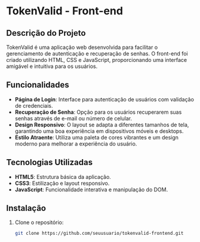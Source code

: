 # TokenValid - Front-end

## Descrição do Projeto

TokenValid é uma aplicação web desenvolvida para facilitar o gerenciamento de autenticação e recuperação de senhas. O front-end foi criado utilizando HTML, CSS e JavaScript, proporcionando uma interface amigável e intuitiva para os usuários.

## Funcionalidades

- **Página de Login**: Interface para autenticação de usuários com validação de credenciais.
- **Recuperação de Senha**: Opção para os usuários recuperarem suas senhas através de e-mail ou número de celular.
- **Design Responsivo**: O layout se adapta a diferentes tamanhos de tela, garantindo uma boa experiência em dispositivos móveis e desktops.
- **Estilo Atraente**: Utiliza uma paleta de cores vibrantes e um design moderno para melhorar a experiência do usuário.

## Tecnologias Utilizadas

- **HTML5**: Estrutura básica da aplicação.
- **CSS3**: Estilização e layout responsivo.
- **JavaScript**: Funcionalidade interativa e manipulação do DOM.

## Instalação

1. Clone o repositório:
   ```bash
   git clone https://github.com/seuusuario/tokenvalid-frontend.git

   
